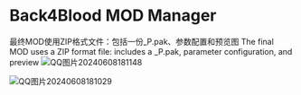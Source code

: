 # Back4Blood MOD Manager
最终MOD使用ZIP格式文件：包括一份_P.pak、参数配置和预览图
The final MOD uses a ZIP format file: includes a _P.pak, parameter configuration, and preview
![QQ图片20240608181148](https://github.com/MLUl1/Back4Blood-MOD-Manager/assets/62233214/24080f3b-342a-4266-aa78-e7c878f445ea)

![QQ图片20240608181029](https://github.com/MLUl1/Back4Blood-MOD-Manager/assets/62233214/ead2bd5f-c351-45b3-a2cd-5bd4de913810)

